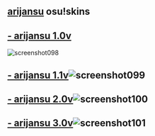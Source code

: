 ## [arijansu](https://osu.ppy.sh/users/16132143) osu!skins
## [**- arijansu 1.0v**](https://github.com/arijanus/arijansuosuskins/raw/main/-%20arijansu%20v1.0.osk)
![screenshot098](https://user-images.githubusercontent.com/84270330/120185576-10ff3b80-c21b-11eb-9548-d529b06e8eeb.jpg)
## [**- arijansu 1.1v**](https://github.com/arijanus/arijansuosuskins/raw/main/-%20arijansu%20v1.1.osk)![screenshot099](https://user-images.githubusercontent.com/84270330/120186379-1ad56e80-c21c-11eb-9651-b4a6babd4056.jpg)
## [**- arijansu 2.0v**](https://github.com/arijanus/arijansuosuskins/raw/main/-%20arijansu%20v2.0.osk)![screenshot100](https://user-images.githubusercontent.com/84270330/120186928-d3031700-c21c-11eb-8072-1d9c241d2ea1.jpg)
## [**- arijansu 3.0v**](https://github.com/arijanus/arijansuosuskins/raw/main/-%20arijansu%20v3.0.osk)![screenshot101](https://user-images.githubusercontent.com/84270330/120187397-663c4c80-c21d-11eb-956f-c5d2fd64a3d1.jpg)



